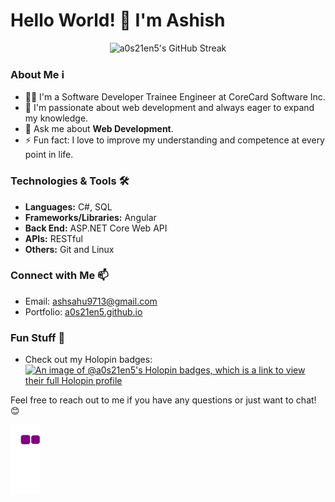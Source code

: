# Hello World! 👋 I'm Ashish

<p align="center">
  <img src="https://github-readme-streak-stats.herokuapp.com/?user=a0s21en5" alt="a0s21en5's GitHub Streak" />
</p>

### About Me ℹ️
- 👨‍💻 I'm a Software Developer Trainee Engineer at CoreCard Software Inc.
- 🌱 I'm passionate about web development and always eager to expand my knowledge.
- 💬 Ask me about **Web Development**.
- ⚡ Fun fact: I love to improve my understanding and competence at every point in life.

### Technologies & Tools 🛠️
- **Languages:** C#, SQL
- **Frameworks/Libraries:** Angular
- **Back End:** ASP.NET Core Web API
- **APIs:** RESTful
- **Others:** Git and Linux

### Connect with Me 📫
- Email: ashsahu9713@gmail.com
- Portfolio: [a0s21en5.github.io](https://a0s21en5.github.io/AshishSahu.github.io/)

### Fun Stuff 🎉
- Check out my Holopin badges: [![An image of @a0s21en5's Holopin badges, which is a link to view their full Holopin profile](https://holopin.me/a0s21en5)](https://holopin.io/@a0s21en5)

Feel free to reach out to me if you have any questions or just want to chat! 😊

![snake gif](https://github.com/a0s21en5/a0s21en5/blob/output/github-contribution-grid-snake.gif)
